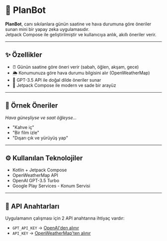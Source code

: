 # 📅 PlanBot

**PlanBot**, canı sıkılanlara günün saatine ve hava durumuna göre öneriler sunan mini bir yapay zeka uygulamasıdır.  
Jetpack Compose ile geliştirilmiştir ve kullanıcıya anlık, akıllı öneriler verir.

---

## ✨ Özellikler

- ⏰ Günün saatine göre öneri verir (sabah, öğlen, akşam, gece)
- 🌦️ Konumunuza göre hava durumu bilgisini alır (OpenWeatherMap)
- 🤖 GPT-3.5 API ile doğal dilde öneriler sunar
- 📱 Jetpack Compose ile modern ve sade bir arayüz

---

## 🧠 Örnek Öneriler

*Hava güneşliyse ve saat öğleyse...*

- "Kahve iç"
- "Bir film izle"
- "Dışarı çık ve yürüyüş yap"

---

## ⚙️ Kullanılan Teknolojiler

- Kotlin + Jetpack Compose
- OpenWeatherMap API
- OpenAI GPT-3.5 Turbo
- Google Play Services - Konum Servisi

---

## 🔐 API Anahtarları

Uygulamanın çalışması için 2 API anahtarına ihtiyaç vardır:

- `GPT_API_KEY` → [OpenAI'den alınır](https://platform.openai.com/account/api-keys)
- `API_KEY` → [OpenWeatherMap'ten alınır](https://openweathermap.org/appid)


